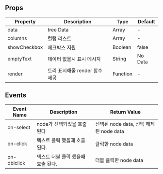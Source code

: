 ## Props
| Property | Description | Type | Default |
| -------- | ----------- | ---- | ------- |
| data | tree Data | Array | - |
| columns | 컬럼 리스트 | Array | - |
| showCheckbox | 체크박스 지원 | Boolean | false |
| emptyText | 데이터 없을시 표시 메시지 | String | No Data |
| render | 트리 표시해줄 render 함수 제공  | Function | - |

## Events
| Event Name | Description | Return Value |
| ---------- | ----------- | ------------ |
| on-select | node가 선택되었을 호출 된다 | 선택된 node data, 선택 해제된 node data |
| on-click | 텍스트 클릭 했을때 호출 된다. | 클릭한 node data |
| on-dblclick | 텍스트 더블 클릭 했을때 호출 된다. | 더블 클릭한 node data |

